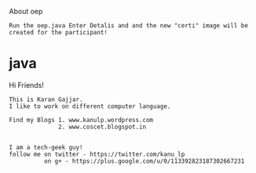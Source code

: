 About oep

    Run the oep.java Enter Detalis and and the new "certi" image will be created for the participant!


# java

Hi Friends!

    This is Karan Gajjar.
    I like to work on different computer language.
  
    Find my Blogs 1. www.kanulp.wordpress.com
                  2. www.coscet.blogspot.in
                  

    I am a tech-geek guy!
    follow me on twitter - https://twitter.com/kanu_lp
              on g+ - https://plus.google.com/u/0/113392823187302667231
              
